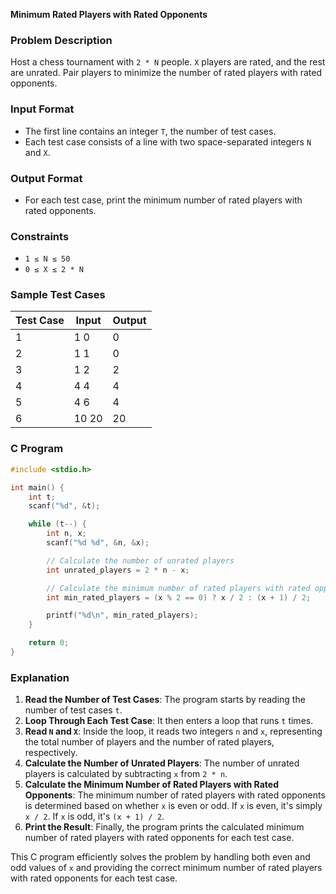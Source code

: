 **Minimum Rated Players with Rated Opponents**

### Problem Description

Host a chess tournament with `2 * N` people. `X` players are rated, and the rest are unrated. Pair players to minimize the number of rated players with rated opponents.

### Input Format

- The first line contains an integer `T`, the number of test cases.
- Each test case consists of a line with two space-separated integers `N` and `X`.

### Output Format

- For each test case, print the minimum number of rated players with rated opponents.

### Constraints

- `1 ≤ N ≤ 50`
- `0 ≤ X ≤ 2 * N`

### Sample Test Cases

| Test Case | Input | Output |
| --- | --- | --- |
| 1    | 1 0 | 0    |
| 2    | 1 1 | 0    |
| 3    | 1 2 | 2    |
| 4    | 4 4 | 4    |
| 5    | 4 6 | 4    |
| 6    | 10 20 | 20 |

### C Program

```c
#include <stdio.h>

int main() {
    int t;
    scanf("%d", &t);

    while (t--) {
        int n, x;
        scanf("%d %d", &n, &x);

        // Calculate the number of unrated players
        int unrated_players = 2 * n - x;

        // Calculate the minimum number of rated players with rated opponents
        int min_rated_players = (x % 2 == 0) ? x / 2 : (x + 1) / 2;

        printf("%d\n", min_rated_players);
    }

    return 0;
}
```

### Explanation

1.  **Read the Number of Test Cases**: The program starts by reading the number of test cases `t`.
2.  **Loop Through Each Test Case**: It then enters a loop that runs `t` times.
3.  **Read `N` and `X`**: Inside the loop, it reads two integers `n` and `x`, representing the total number of players and the number of rated players, respectively.
4.  **Calculate the Number of Unrated Players**: The number of unrated players is calculated by subtracting `x` from `2 * n`.
5.  **Calculate the Minimum Number of Rated Players with Rated Opponents**: The minimum number of rated players with rated opponents is determined based on whether `x` is even or odd. If `x` is even, it's simply `x / 2`. If `x` is odd, it's `(x + 1) / 2`.
6.  **Print the Result**: Finally, the program prints the calculated minimum number of rated players with rated opponents for each test case.

This C program efficiently solves the problem by handling both even and odd values of `x` and providing the correct minimum number of rated players with rated opponents for each test case.